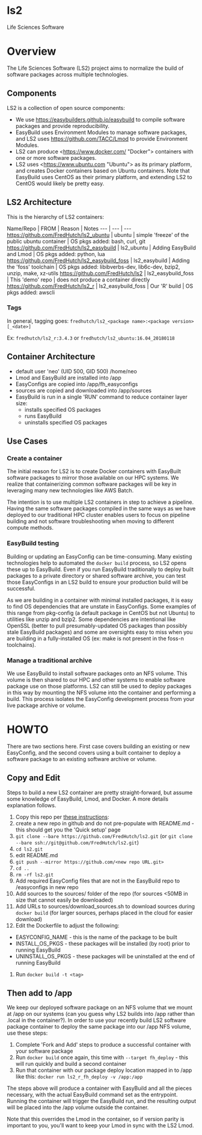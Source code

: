# ls2
Life Sciences Software

# Overview
The Life Sciences Software (LS2) project aims to normalize the build of software packages across multiple technologies.

## Components
LS2 is a collection of open source components:

* We use <https://easybuilders.github.io/easybuild> to compile software packages and provide reproducibility.
* EasyBuild uses Environment Modules to manage software packages, and LS2 uses <https://github.com/TACC/Lmod> to provide Environment Modules.
* LS2 can produce <https://www.docker.com/ "Docker"> containers with one or more software packages.
* LS2 uses <https://www.ubuntu.com "Ubuntu"> as its primary platform, and creates Docker containers based on Ubuntu containers. Note that EasyBuild uses CentOS as their primary platform, and extending LS2 to CentOS would likely be pretty easy.

## LS2 Architecture
This is the hierarchy of LS2 containers:

Name/Repo | FROM | Reason | Notes
--- | --- | ---
<https://github.com/FredHutch/ls2_ubuntu> | ubuntu | simple 'freeze' of the public ubuntu container | OS pkgs added: bash, curl, git
<https://github.com/FredHutch/ls2_easybuild> | ls2_ubuntu | Adding EasyBuild and Lmod | OS pkgs added: python, lua
<https://github.com/FredHutch/ls2_easybuild_foss> | ls2_easybuild | Adding the 'foss' toolchain | OS pkgs added: libibverbs-dev, lib6c-dev, bzip2, unzip, make, xz-utils
<https://github.com/FredHutch/ls2> | ls2_easybuild_foss | This 'demo' repo | does not produce a container directly
<https://github.com/FredHutch/ls2_r> | ls2_easybuild_foss | Our 'R' build | OS pkgs added: awscli

### Tags
In general, tagging goes: `fredhutch/ls2_<package name>:<package version>[_<date>]`

Ex: `fredhutch/ls2_r:3.4.3` or `fredhutch/ls2_ubuntu:16.04_20180118`

## Container Architecture
* default user 'neo' (UID 500, GID 500) /home/neo
* Lmod and EasyBuild are installed into /app
* EasyConfigs are copied into /app/fh_easyconfigs
* sources are copied and downloaded into /app/sources
* EasyBuild is run in a single 'RUN' command to reduce container layer size:
  * installs specified OS packages
  * runs EasyBuild
  * uninstalls specified OS packages

## Use Cases

### Create a container
The initial reason for LS2 is to create Docker containers with EasyBuilt software packages to mirror those available on our HPC systems. We realize that containerizing common software packages will be key in leveraging many new technologies like AWS Batch.

The intention is to use multiple LS2 containers in step to achieve a pipeline. Having the same software packages compiled in the same ways as we have deployed to our traditional HPC cluster enables users to focus on pipeline building and not software troubleshooting when moving to different compute methods.

### EasyBuild testing
Building or updating an EasyConfig can be time-consuming. Many existing technologies help to automated the `docker build` process, so LS2 opens these up to EasyBuild. Even if you run EasyBuild traditionally to deploy built packages to a private directory or shared software archive, you can test those EasyConfigs in an LS2 build to ensure your production build will be successful.

As we are building in a container with minimal installed packages, it is easy to find OS dependencies that are unstate in EasyConfigs. Some examples of this range from pkg-config (a default package in CentOS but not Ubuntu) to utilities like unzip and bzip2. Some dependencies are intentional like OpenSSL (better to pull presumably-updated OS packages than possibly stale EasyBuild packages) and some are oversights easy to miss when you are building in a fully-installed OS (ex: make is not present in the foss-n toolchains).

### Manage a traditional archive
We use EasyBuild to install software packages onto an NFS volume. This volume is then shared to our HPC and other systems to enable software package use on those platforms. LS2 can still be used to deploy packages in this way by mounting the NFS volume into the container and performing a build. This process isolates the EasyConfig development process from your live package archive or volume.

# HOWTO
There are two sections here. First case covers building an existing or new EasyConfig, and the second covers using a built container to deploy a software package to an existing software archive or volume.

## Copy and Edit
Steps to build a new LS2 container are pretty straight-forward, but assume some knowledge of EasyBuild, Lmod, and Docker. A more details explanation follows.

1. Copy this repo per [these instructions](https://help.github.com/articles/duplicating-a-repository/):
  1. create a new repo in github and do not pre-populate with README.md - this should get you the 'Quick setup' page
  1. `git clone --bare https://github.com/FredHutch/ls2.git` (or `git clone --bare ssh://git@github.com/FredHutch/ls2.git`)
  1. `cd ls2.git`
  1. edit README.md
  1. `git push --mirror https://github.com/<new repo URL.git>`
  1. `cd ..`
  1. `rm -rf ls2.git`
1. Add required EasyConfig files that are not in the EasyBuild repo to /easyconfigs in new repo
1. Add sources to the sources/ folder of the repo (for sources <50MB in size that cannot easily be downloaded)
1. Add URLs to sources/download_sources.sh to download sources during `docker build` (for larger sources, perhaps placed in the cloud for easier download)
1. Edit the Dockerfile to adjust the following:
  * EASYCONFIG_NAME - this is the name of the package to be built
  * INSTALL_OS_PKGS - these packages will be installed (by root) prior to running EasyBuild
  * UNINSTALL_OS_PKGS - these packages will be uninstalled at the end of running EasyBuild
1. Run `docker build -t <tag>`

## Then add to /app
We keep our deployed software package on an NFS volume that we mount at /app on our systems (can you guess why LS2 builds into /app rather than .local in the container?). In order to use your recently build LS2 software package container to deploy the same package into our /app NFS volume, use these steps:

1. Complete 'Fork and Add' steps to produce a successful container with your software package
1. Run `docker build` once again, this time with `--target fh_deploy` - this will run quickly and build a second container
1. Run that container with our package deploy location mapped in to /app like this: `docker run ls2_r_fh_deploy -v /app:/app`

The steps above will produce a container with EasyBuild and all the pieces necessary, with the actual EasyBuild command set as the entrypoint. Running the container will trigger the EasyBuild run, and the resulting output will be placed into the /app volume outside the container.

Note that this overrides the Lmod in the container, so if version parity is important to you, you'll want to keep your Lmod in sync with the LS2 Lmod.
